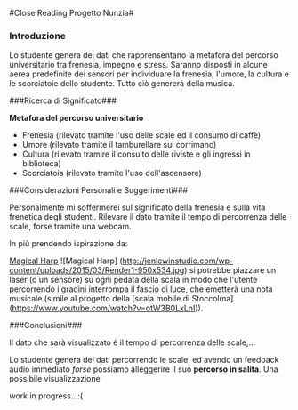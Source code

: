 #Close Reading Progetto Nunzia#

### Introduzione ###

Lo studente genera dei dati che rapprensentano la metafora del percorso universitario tra frenesia, impegno e stress.
Saranno disposti in alcune aerea predefinite dei sensori per individuare la frenesia, l'umore, la cultura e le scorciatoie
dello studente. Tutto ciò genererà della musica.

###Ricerca di Significato###

**Metafora del percorso universitario**

* Frenesia (rilevato tramite l'uso delle scale ed il consumo di caffè)
* Umore (rilevato tramite il tamburellare sul corrimano)
* Cultura (rilevato tramire il consulto delle riviste e gli ingressi in biblioteca)
* Scorciatoia (rilevato tramite l'uso dell'ascensore)

###Considerazioni Personali e Suggerimenti###

Personalmente mi soffermerei sul significato della frenesia e sulla vita frenetica degli studenti. Rilevare il dato tramite il tempo di percorrenza delle scale, forse tramite una webcam. 

In più prendendo ispirazione da:

[Magical Harp](http://jenlewinstudio.com/art/the-magical-harp/) ![Magical Harp] (http://jenlewinstudio.com/wp-content/uploads/2015/03/Render1-950x534.jpg)
si potrebbe piazzare un laser (o un sensore) su ogni pedata della scala in modo che l'utente percorrendo i gradini interrompa il fascio di luce, che emetterà una nota musicale (simile al progetto della [scala mobile di Stoccolma] (https://www.youtube.com/watch?v=otW3B0LxLnI)).




###Conclusioni###

Il dato che sarà visualizzato è il tempo di percorrenza delle scale,...

Lo studente genera dei dati percorrendo le scale, 
ed avendo un feedback audio immediato *forse* possiamo alleggerire il suo **percorso in salita**. 
Una possibile visualizzazione 


work in progress...:(

